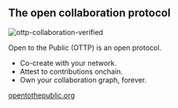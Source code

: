 ## The open collaboration protocol

![ottp-collaboration-verified](https://github.com/opentothepublic/.github/assets/112738805/719ef998-3451-423f-a489-3e849948abbd)

Open to the Public (OTTP) is an open protocol.
- Co-create with your network.
- Attest to contributions onchain.
- Own your collaboration graph, forever.

[opentothepublic.org](https://opentothepublic.org)
